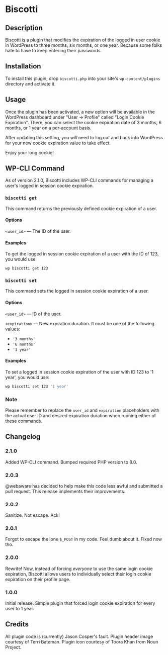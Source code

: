 # Biscotti

## Description

Biscotti is a plugin that modifies the expiration of the logged in user cookie in WordPress to three months, six months, or one year. Because some folks hate to have to keep entering their passwords.

## Installation

To install this plugin, drop `biscotti.php` into your site's `wp-content/plugins` directory and activate it.

## Usage

Once the plugin has been activated, a new option will be available in the WordPress dashboard under "User -> Profile" called "Login Cookie Expiration". There, you can select the cookie expiration date of 3 months, 6 months, or 1 year on a per-account basis.

After updating this setting, you *will* need to log out and back into WordPress for your new cookie expiration value to take effect.

Enjoy your long cookie!

## WP-CLI Command

As of version 2.1.0, Biscotti includes WP-CLI commands for managing a user's logged in session cookie expiration.

### `biscotti get`

This command returns the previously defined cookie expiration of a user.

#### Options

`<user_id>` — The ID of the user. 

#### Examples

To get the logged in session cookie expiration of a user with the ID of 123, you would use:

```bash
wp biscotti get 123
```

### `biscotti set`

This command sets the logged in session cookie expiration of a user.

#### Options

`<user_id>` — ID of the user.

`<expiration>` — New expiration duration. It must be one of the following values:
* `'3 months'`
* `'6 months'`
* `'1 year'`

#### Examples

To set a logged in session cookie expiration of the user with ID 123 to '1 year', you would use:

```bash
wp biscotti set 123 '1 year'
```

### Note

Please remember to replace the `user_id` and `expiration` placeholders with the actual user ID and desired expiration duration when running either of these commands.

## Changelog

### 2.1.0

Added WP-CLI command. Bumped required PHP version to 8.0.

### 2.0.3

@webaware has decided to help make this code less awful and submitted a pull request. This release implements their improvements.

### 2.0.2

Sanitize. Not escape. Ack!

### 2.0.1

Forgot to escape the lone `$_POST` in my code. Feel dumb about it. Fixed now tho.

### 2.0.0

Rewrite! Now, instead of forcing *everyone* to use the same login cookie expiration, Biscotti allows users to individually select their login cookie expiration on their profile page.

### 1.0.0

Initial release. Simple plugin that forced login cookie expiration for every user to 1 year.

## Credits

All plugin code is (currently) Jason Cosper's fault.
Plugin header image courtesy of Terri Bateman.
Plugin icon courtesy of Toora Khan from Noun Project.
